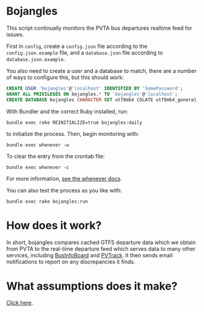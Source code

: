 # Bojangles

This script continually monitors the PVTA bus departures realtime feed for
issues.

First in `config`, create a `config.json` file according to the
`config.json.example` file, and a `database.json` file according to
`database.json.example`.

You also need to create a user and a database to match, there are a number of
ways to configure this, but this should work:

```sql
CREATE USER 'bojangles'@'localhost' IDENTIFIED BY 'SomePassword';
GRANT ALL PRIVILEGES ON bojangles.* TO 'bojangles'@'localhost';
CREATE DATABASE bojangles CHARACTER SET utf8mb4 COLATE utf8mb4_general_ci;
```

With Bundler and the correct Ruby installed, run:

```
bundle exec rake REINITIALIZE=true bojangles:daily
```

to initialize the process. Then, begin monitoring with:

```
bundle exec whenever -w
```

To clear the entry from the crontab file:

```
bundle exec whenever -c
```

For more information, [see the whenever docs](https://github.com/javan/whenever).

You can also test the process as you like with:

```
bundle exec rake bojangles:run
```

# How does it work?

In short, bojangles compares cached GTFS departure data which we obtain from
PVTA to the real-time departure feed which serves data to many other services,
including [BusInfoBoard](https://github.com/umts/BusInfoBoard) and
[PVTrack](https://github.com/umts/pvta-multiplatform). It then sends email
notifications to report on any discrepancies it finds.

# What assumptions does it make?

[Click here](https://github.com/umts/bojangles/tree/master/DETAILS.md).
